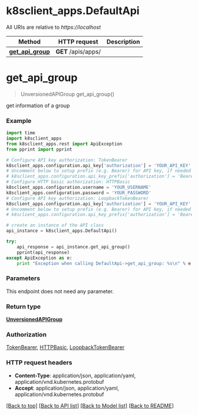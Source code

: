 # k8sclient_apps.DefaultApi

All URIs are relative to *https://localhost*

Method | HTTP request | Description
------------- | ------------- | -------------
[**get_api_group**](DefaultApi.md#get_api_group) | **GET** /apis/apps/ | 


# **get_api_group**
> UnversionedAPIGroup get_api_group()



get information of a group

### Example 
```python
import time
import k8sclient_apps
from k8sclient_apps.rest import ApiException
from pprint import pprint

# Configure API key authorization: TokenBearer
k8sclient_apps.configuration.api_key['authorization'] = 'YOUR_API_KEY'
# Uncomment below to setup prefix (e.g. Bearer) for API key, if needed
# k8sclient_apps.configuration.api_key_prefix['authorization'] = 'Bearer'
# Configure HTTP basic authorization: HTTPBasic
k8sclient_apps.configuration.username = 'YOUR_USERNAME'
k8sclient_apps.configuration.password = 'YOUR_PASSWORD'
# Configure API key authorization: LoopbackTokenBearer
k8sclient_apps.configuration.api_key['authorization'] = 'YOUR_API_KEY'
# Uncomment below to setup prefix (e.g. Bearer) for API key, if needed
# k8sclient_apps.configuration.api_key_prefix['authorization'] = 'Bearer'

# create an instance of the API class
api_instance = k8sclient_apps.DefaultApi()

try: 
    api_response = api_instance.get_api_group()
    pprint(api_response)
except ApiException as e:
    print "Exception when calling DefaultApi->get_api_group: %s\n" % e
```

### Parameters
This endpoint does not need any parameter.

### Return type

[**UnversionedAPIGroup**](UnversionedAPIGroup.md)

### Authorization

[TokenBearer](../README.md#TokenBearer), [HTTPBasic](../README.md#HTTPBasic), [LoopbackTokenBearer](../README.md#LoopbackTokenBearer)

### HTTP request headers

 - **Content-Type**: application/json, application/yaml, application/vnd.kubernetes.protobuf
 - **Accept**: application/json, application/yaml, application/vnd.kubernetes.protobuf

[[Back to top]](#) [[Back to API list]](../README.md#documentation-for-api-endpoints) [[Back to Model list]](../README.md#documentation-for-models) [[Back to README]](../README.md)

